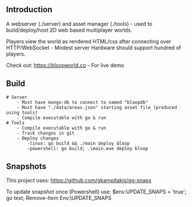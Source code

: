 ## Introduction 

A webserver (./server) and asset manager (./tools) - used to build/deploy/host 2D web based multiplayer worlds. 

Players view the world as rendered HTML/css after connecting over HTTP/WebSocket - Modest server Hardware should support hundred of players.

Check out: https://bloopworld.co - For live demo


## Build 
    # Server 
        - Must have mongo-db to connect to named "bloopdb"
        - Must have "./data/areas.json" starting asset file (produced using tools)
        - Compile executable with go & run
    # Tools 
        - Compile executable with go & run 
        - Track changes in git 
        - Deploy changes 
            -linux: go build && ./main deploy bloop
            -powershell: go build; .\main.exe deploy bloop


## Snapshots 
This project uses: https://github.com/gkampitakis/go-snaps

To update snapshot once (Powershell) use: 
$env:UPDATE_SNAPS = 'true'; go test; Remove-Item Env:\UPDATE_SNAPS
